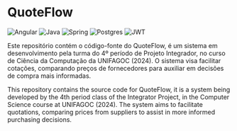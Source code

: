 # QuoteFlow

![Angular](https://img.shields.io/badge/angular-%23DD0031.svg?style=for-the-badge&logo=angular&logoColor=white)
![Java](https://img.shields.io/badge/java-%23ED8B00.svg?style=for-the-badge&logo=openjdk&logoColor=white)
![Spring](https://img.shields.io/badge/spring-%236DB33F.svg?style=for-the-badge&logo=spring&logoColor=white)
![Postgres](https://img.shields.io/badge/postgres-%23316192.svg?style=for-the-badge&logo=postgresql&logoColor=white)
![JWT](https://img.shields.io/badge/JWT-black?style=for-the-badge&logo=JSON%20web%20tokens)

Este repositório contém o código-fonte do QuoteFlow, é um sistema em desenvolvimento pela turma do 4º período de Projeto Integrador, no curso de Ciência da Computação da UNIFAGOC (2024). O sistema visa facilitar cotações, comparando preços de fornecedores para auxiliar em decisões de compra mais informadas.

This repository contains the source code for QuoteFlow, it is a system being developed by the 4th period class of the Integrator Project, in the Computer Science course at UNIFAGOC (2024). The system aims to facilitate quotations, comparing prices from suppliers to assist in more informed purchasing decisions.
